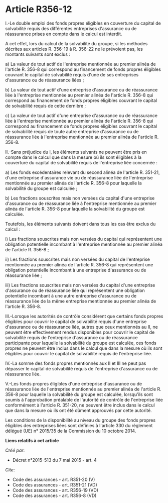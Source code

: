 # Article R356-12

I.-Le double emploi des fonds propres éligibles en couverture du capital de solvabilité requis des différentes entreprises
d'assurance ou de réassurance prises en compte dans le calcul est interdit. 

A cet effet, lors du calcul de la solvabilité du groupe, si les méthodes décrites aux articles R. 356-19 à R. 356-22 ne le
prévoient pas, les montants suivants sont exclus : 

a) La valeur de tout actif de l'entreprise mentionnée au premier alinéa de l'article R. 356-8 qui correspond au financement
de fonds propres éligibles couvrant le capital de solvabilité requis d'une de ses entreprises d'assurance ou de réassurance
liées ; 

b) La valeur de tout actif d'une entreprise d'assurance ou de réassurance liée à l'entreprise mentionnée au premier alinéa de
l'article R. 356-8 qui correspond au financement de fonds propres éligibles couvrant le capital de solvabilité requis de
cette dernière ; 

c) La valeur de tout actif d'une entreprise d'assurance ou de réassurance liée à l'entreprise mentionnée au premier alinéa de
l'article R. 356-8 qui correspond au financement de fonds propres éligibles couvrant le capital de solvabilité requis de
toute autre entreprise d'assurance ou de réassurance liée à l'entreprise mentionnée au premier alinéa de l'article R. 356-8. 

II.-Sans préjudice du I, les éléments suivants ne peuvent être pris en compte dans le calcul que dans la mesure où ils sont
éligibles à la couverture du capital de solvabilité requis de l'entreprise liée concernée : 

a) Les fonds excédentaires relevant du second alinéa de l'article R. 351-21, d'une entreprise d'assurance vie ou de
réassurance liée de l'entreprise mentionnée au premier alinéa de l'article R. 356-8 pour laquelle la solvabilité du groupe
est calculée ; 

b) Les fractions souscrites mais non versées du capital d'une entreprise d'assurance ou de réassurance liée à l'entreprise
mentionnée au premier alinéa de l'article R. 356-8 pour laquelle la solvabilité du groupe est calculée. 

Toutefois, les éléments suivants doivent dans tous les cas être exclus du calcul : 

i) Les fractions souscrites mais non versées du capital qui représentent une obligation potentielle incombant à l'entreprise
mentionnée au premier alinéa de l'article R. 356-8 ; 

ii) Les fractions souscrites mais non versées du capital de l'entreprise mentionnée au premier alinéa de l'article R. 356-8
qui représentent une obligation potentielle incombant à une entreprise d'assurance ou de réassurance liée ; 

iii) Les fractions souscrites mais non versées du capital d'une entreprise d'assurance ou de réassurance liée qui
représentent une obligation potentielle incombant à une autre entreprise d'assurance ou de réassurance liée de la même
entreprise mentionnée au premier alinéa de l'article R. 356-8. 

III.-Lorsque les autorités de contrôle considèrent que certains fonds propres éligibles pour couvrir le capital de
solvabilité requis d'une entreprise d'assurance ou de réassurance liée, autres que ceux mentionnés au II, ne peuvent être
effectivement rendus disponibles pour couvrir le capital de solvabilité requis de l'entreprise d'assurance ou de réassurance
participante pour laquelle la solvabilité du groupe est calculée, ces fonds propres ne peuvent être inclus dans le calcul que
dans la mesure où ils sont éligibles pour couvrir le capital de solvabilité requis de l'entreprise liée. 

IV.-La somme des fonds propres mentionnés aux II et III ne peut pas dépasser le capital de solvabilité requis de l'entreprise
d'assurance ou de réassurance liée. 

V.-Les fonds propres éligibles d'une entreprise d'assurance ou de réassurance liée de l'entreprise mentionnée au premier
alinéa de l'article R. 356-8 pour laquelle la solvabilité du groupe est calculée, lorsqu'ils sont soumis à l'approbation
préalable de l'autorité de contrôle de l'entreprise liée conformément à l'article R. 351-20, ne peuvent être inclus dans le
calcul que dans la mesure où ils ont été dûment approuvés par cette autorité. 

Les conditions de la disponibilité au niveau du groupe des fonds propres éligibles des entreprises liées sont définies à
l'article 330 du règlement délégué (UE) n° 2015/35 de la Commission du 10 octobre 2014.

**Liens relatifs à cet article**

_Créé par_:

  - Décret n°2015-513 du 7 mai 2015 - art. 4

_Cite_:

  - Code des assurances - art. R351-20 (V)
  - Code des assurances - art. R351-21 (VD)
  - Code des assurances - art. R356-19 (VD)
  - Code des assurances - art. R356-8 (VD)
